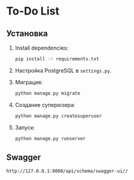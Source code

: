 # To-Do List

## Установка

1. Install dependencies:
    ```bash
    pip install -r requirements.txt
    ```

3. Настройка PostgreSQL в `settings.py`.

4. Миграция:
    ```bash
    python manage.py migrate
    ```

5. Создание суперюзера:
    ```bash
    python manage.py createsuperuser
    ```

6. Запуск:
    ```bash
    python manage.py runserver
    ```

## Swagger
```
http://127.0.0.1:8000/api/schema/swagger-ui//
```
